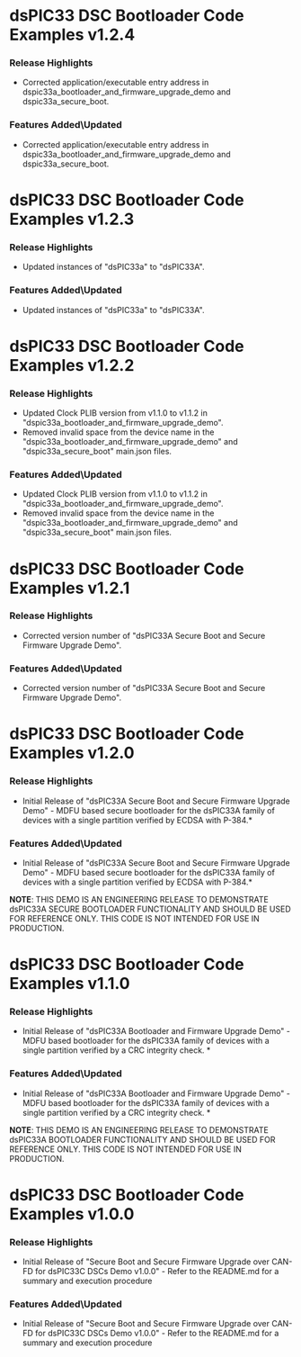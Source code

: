 # dsPIC33 DSC Bootloader Code Examples v1.2.4
### Release Highlights
* Corrected application/executable entry address in dspic33a_bootloader_and_firmware_upgrade_demo and dspic33a_secure_boot.

### Features Added\Updated
* Corrected application/executable entry address in dspic33a_bootloader_and_firmware_upgrade_demo and dspic33a_secure_boot.

# dsPIC33 DSC Bootloader Code Examples v1.2.3
### Release Highlights
* Updated instances of "dsPIC33a" to "dsPIC33A".

### Features Added\Updated
* Updated instances of "dsPIC33a" to "dsPIC33A".

# dsPIC33 DSC Bootloader Code Examples v1.2.2
### Release Highlights
* Updated Clock PLIB version from v1.1.0 to v1.1.2 in "dspic33a_bootloader_and_firmware_upgrade_demo".
* Removed invalid space from the device name in the "dspic33a_bootloader_and_firmware_upgrade_demo" and "dspic33a_secure_boot" main.json files.

### Features Added\Updated
* Updated Clock PLIB version from v1.1.0 to v1.1.2 in "dspic33a_bootloader_and_firmware_upgrade_demo".
* Removed invalid space from the device name in the "dspic33a_bootloader_and_firmware_upgrade_demo" and "dspic33a_secure_boot" main.json files.

# dsPIC33 DSC Bootloader Code Examples v1.2.1
### Release Highlights
* Corrected version number of "dsPIC33A Secure Boot and Secure Firmware Upgrade Demo".

### Features Added\Updated
* Corrected version number of "dsPIC33A Secure Boot and Secure Firmware Upgrade Demo".

# dsPIC33 DSC Bootloader Code Examples v1.2.0
### Release Highlights
* Initial Release of "dsPIC33A Secure Boot and Secure Firmware Upgrade Demo" - MDFU based secure bootloader for the dsPIC33A family of devices with a single partition verified by ECDSA with P-384.*

### Features Added\Updated
* Initial Release of "dsPIC33A Secure Boot and Secure Firmware Upgrade Demo" - MDFU based secure bootloader for the dsPIC33A family of devices with a single partition verified by ECDSA with P-384.*

**NOTE**: THIS DEMO IS AN ENGINEERING RELEASE TO DEMONSTRATE dsPIC33A SECURE BOOTLOADER FUNCTIONALITY AND SHOULD BE USED FOR REFERENCE ONLY. THIS CODE IS NOT INTENDED FOR USE IN PRODUCTION.

# dsPIC33 DSC Bootloader Code Examples v1.1.0
### Release Highlights
* Initial Release of "dsPIC33A Bootloader and Firmware Upgrade Demo" - MDFU based bootloader for the dsPIC33A family of devices with a single partition verified by a CRC integrity check. *

### Features Added\Updated
* Initial Release of "dsPIC33A Bootloader and Firmware Upgrade Demo" - MDFU based bootloader for the dsPIC33A family of devices with a single partition verified by a CRC integrity check. *

**NOTE**: THIS DEMO IS AN ENGINEERING RELEASE TO DEMONSTRATE dsPIC33A BOOTLOADER FUNCTIONALITY AND SHOULD BE USED FOR REFERENCE ONLY. THIS CODE IS NOT INTENDED FOR USE IN PRODUCTION.

# dsPIC33 DSC Bootloader Code Examples v1.0.0
### Release Highlights
* Initial Release of "Secure Boot and Secure Firmware Upgrade over CAN-FD for dsPIC33C DSCs Demo v1.0.0" - Refer to the README.md for a summary and execution procedure

### Features Added\Updated
* Initial Release of "Secure Boot and Secure Firmware Upgrade over CAN-FD for dsPIC33C DSCs Demo v1.0.0" - Refer to the README.md for a summary and execution procedure 